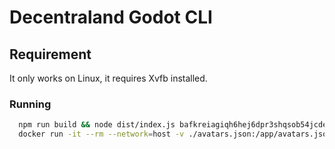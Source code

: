 # Decentraland Godot CLI

## Requirement

It only works on Linux, it requires Xvfb installed.

### Running

```bash
  npm run build && node dist/index.js bafkreiagiqh6hej6dpr3shqsob54jcdec5mhbtrpvxnpi3dqovzsfmitke
  docker run -it --rm --network=host -v ./avatars.json:/app/avatars.json quay.io/decentraland/godot-explorer:f99a1ed32ab1cc7d7bb30c0f5ccf36b4840b4901
```
